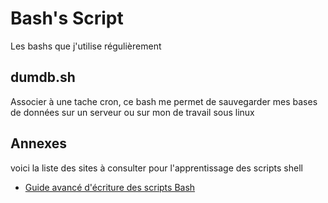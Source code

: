 # Bash's Script
Les bashs que j'utilise régulièrement

## dumdb.sh
Associer à une tache cron, ce bash me permet de
sauvegarder mes bases de données sur un serveur ou sur mon de travail
sous linux 

## Annexes
voici la liste des sites à consulter pour l'apprentissage des scripts shell
 
 * [Guide avancé d'écriture des scripts Bash](http://abs.traduc.org)